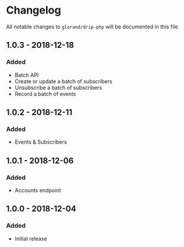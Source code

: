 # Changelog

All notable changes to `glorand/drip-php` will be documented in this file

## 1.0.3 - 2018-12-18
### Added
- Batch API
- Create or update a batch of subscribers
- Unsubscribe a batch of subscribers
- Record a batch of events

## 1.0.2 - 2018-12-11
### Added
- Events & Subscribers

## 1.0.1 - 2018-12-06
### Added
- Accounts endpoint

## 1.0.0 - 2018-12-04
### Added
- Initial release